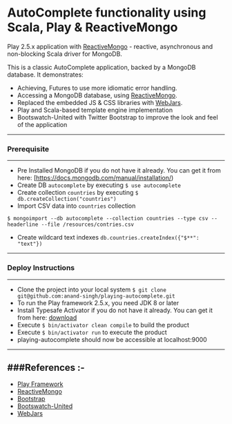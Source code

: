 AutoComplete functionality using Scala, Play & ReactiveMongo
============================================================
Play 2.5.x application with [ReactiveMongo](http://reactivemongo.org/) - reactive, asynchronous and non-blocking Scala driver for MongoDB.

This is a classic AutoComplete application, backed by a MongoDB database. It demonstrates:
- Achieving, Futures to use more idiomatic error handling.
- Accessing a MongoDB database, using [ReactiveMongo](http://reactivemongo.org/).
- Replaced the embedded JS & CSS libraries with [WebJars](http://www.webjars.org/).
- Play and Scala-based template engine implementation
- Bootswatch-United with Twitter Bootstrap to improve the look and feel of the application

-----------------------------------------------------------------------
### Prerequisite
-----------------------------------------------------------------------
- Pre Installed MongoDB if you do not have it already. You can get it from here: [https://docs.mongodb.com/manual/installation/)
- Create DB `autocomplete` by executing `$ use autocomplete`
- Create collection `countries` by executing `$ db.createCollection("countries")`
- Import CSV data into `countries` collection
```
$ mongoimport --db autocomplete --collection countries --type csv --headerline --file /resources/contries.csv
```
- Create wildcard text indexes `db.countries.createIndex({"$**": "text"})`

-----------------------------------------------------------------------
### Deploy Instructions
-----------------------------------------------------------------------
* Clone the project into your local system `$ git clone git@github.com:anand-singh/playing-autocomplete.git`
* To run the Play framework 2.5.x, you need JDK 8 or later
* Install Typesafe Activator if you do not have it already. You can get it from here: [download](http://www.playframework.com/download)
* Execute `$ bin/activator clean compile` to build the product
* Execute `$ bin/activator run` to execute the product
* playing-autocomplete should now be accessible at localhost:9000

-----------------------------------------------------------------------
###References :-
-----------------------------------------------------------------------
* [Play Framework](http://www.playframework.com/)
* [ReactiveMongo](http://reactivemongo.org/)
* [Bootstrap](http://getbootstrap.com/css/)
* [Bootswatch-United](http://bootswatch.com/united/)
* [WebJars](http://www.webjars.org/)
